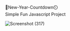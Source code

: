 🎉New-Year-Countdown⏲️ <br>
Simple Fun Javascript Project

![Screenshot (317)](https://user-images.githubusercontent.com/105481951/221394308-368e6994-41a1-4ccb-b683-358207ea5cfb.png)

